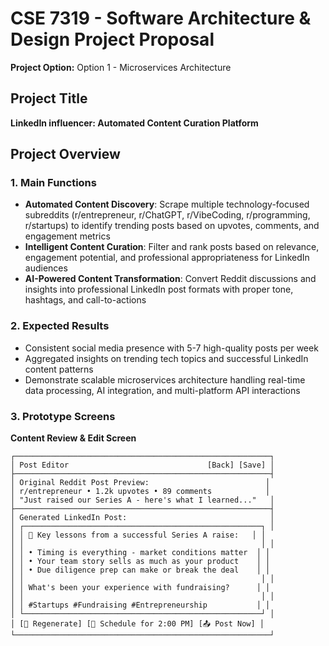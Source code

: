 # CSE 7319 - Software Architecture & Design Project Proposal

**Project Option:** Option 1 - Microservices Architecture

## Project Title
**LinkedIn influencer: Automated Content Curation Platform**

## Project Overview

### 1. Main Functions

- **Automated Content Discovery**: Scrape multiple technology-focused subreddits (r/entrepreneur, r/ChatGPT, r/VibeCoding, r/programming, r/startups) to identify trending posts based on upvotes, comments, and engagement metrics
- **Intelligent Content Curation**: Filter and rank posts based on relevance, engagement potential, and professional appropriateness for LinkedIn audiences
- **AI-Powered Content Transformation**: Convert Reddit discussions and insights into professional LinkedIn post formats with proper tone, hashtags, and call-to-actions

### 2. Expected Results
- Consistent social media presence with 5-7 high-quality posts per week
- Aggregated insights on trending tech topics and successful LinkedIn content patterns
- Demonstrate scalable microservices architecture handling real-time data processing, AI integration, and multi-platform API interactions

### 3. Prototype Screens


**Content Review & Edit Screen**
```
┌─────────────────────────────────────────────────────────┐
│ Post Editor                               [Back] [Save] │
├─────────────────────────────────────────────────────────┤
│ Original Reddit Post Preview:                          │
│ r/entrepreneur • 1.2k upvotes • 89 comments            │
│ "Just raised our Series A - here's what I learned..."   │
├─────────────────────────────────────────────────────────┤
│ Generated LinkedIn Post:                                │
│ ┌─────────────────────────────────────────────────────┐ │
│ │ 🚀 Key lessons from a successful Series A raise:   │ │
│ │                                                     │ │
│ │ • Timing is everything - market conditions matter  │ │
│ │ • Your team story sells as much as your product    │ │
│ │ • Due diligence prep can make or break the deal    │ │
│ │                                                     │ │
│ │ What's been your experience with fundraising?      │ │
│ │                                                     │ │
│ │ #Startups #Fundraising #Entrepreneurship           │ │
│ └─────────────────────────────────────────────────────┘ │
│ [🤖 Regenerate] [📅 Schedule for 2:00 PM] [📤 Post Now] │
└─────────────────────────────────────────────────────────┘
```